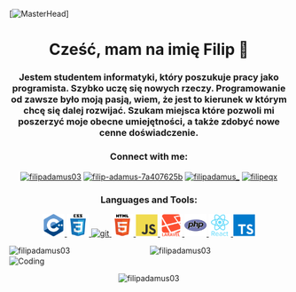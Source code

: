 [![MasterHead](https://1.bp.blogspot.com/-7A4WynwLsMw/XbBpCXG8fHI/AAAAAAAAMt4/uOa1bpLskYgrwGbllhSu2SDj_Mig8SXJQCLcBGAsYHQ/s1600/2000_600px.gif)]
<h1 align="center">Cześć, mam na imię Filip 👋</h1>
<h3 align="center">Jestem studentem informatyki, który poszukuje pracy jako programista. Szybko uczę się nowych rzeczy. Programowanie od zawsze było moją pasją, wiem, że jest to kierunek w którym chcę się dalej rozwijać. Szukam miejsca które pozwoli mi poszerzyć moje obecne umiejętności, a także zdobyć nowe cenne doświadczenie.</h3>

<h3 align="center">Connect with me:</h3>
<p align="center">
<a href="https://twitter.com/filipadamus03" target="blank"><img align="center" src="https://raw.githubusercontent.com/rahuldkjain/github-profile-readme-generator/master/src/images/icons/Social/twitter.svg" alt="filipadamus03" height="30" width="40" /></a>
<a href="https://linkedin.com/in/filip-adamus-7a407625b" target="blank"><img align="center" src="https://raw.githubusercontent.com/rahuldkjain/github-profile-readme-generator/master/src/images/icons/Social/linked-in-alt.svg" alt="filip-adamus-7a407625b" height="30" width="40" /></a>
<a href="https://instagram.com/filipadamus_" target="blank"><img align="center" src="https://raw.githubusercontent.com/rahuldkjain/github-profile-readme-generator/master/src/images/icons/Social/instagram.svg" alt="filipadamus_" height="30" width="40" /></a>
<a href="https://www.youtube.com/c/filipeqx" target="blank"><img align="center" src="https://raw.githubusercontent.com/rahuldkjain/github-profile-readme-generator/master/src/images/icons/Social/youtube.svg" alt="filipeqx" height="30" width="40" /></a>
</p>

<h3 align="center">Languages and Tools:</h3>
<p align="center"> <a href="https://www.w3schools.com/cpp/" target="_blank" rel="noreferrer"> <img src="https://raw.githubusercontent.com/devicons/devicon/master/icons/cplusplus/cplusplus-original.svg" alt="cplusplus" width="40" height="40"/> </a> <a href="https://www.w3schools.com/css/" target="_blank" rel="noreferrer"> <img src="https://raw.githubusercontent.com/devicons/devicon/master/icons/css3/css3-original-wordmark.svg" alt="css3" width="40" height="40"/> </a> <a href="https://git-scm.com/" target="_blank" rel="noreferrer"> <img src="https://www.vectorlogo.zone/logos/git-scm/git-scm-icon.svg" alt="git" width="40" height="40"/> </a> <a href="https://www.w3.org/html/" target="_blank" rel="noreferrer"> <img src="https://raw.githubusercontent.com/devicons/devicon/master/icons/html5/html5-original-wordmark.svg" alt="html5" width="40" height="40"/> </a> <a href="https://developer.mozilla.org/en-US/docs/Web/JavaScript" target="_blank" rel="noreferrer"> <img src="https://raw.githubusercontent.com/devicons/devicon/master/icons/javascript/javascript-original.svg" alt="javascript" width="40" height="40"/> </a> <a href="https://laravel.com/" target="_blank" rel="noreferrer"> <img src="https://raw.githubusercontent.com/devicons/devicon/master/icons/laravel/laravel-plain-wordmark.svg" alt="laravel" width="40" height="40"/> </a> <a href="https://www.php.net" target="_blank" rel="noreferrer"> <img src="https://raw.githubusercontent.com/devicons/devicon/master/icons/php/php-original.svg" alt="php" width="40" height="40"/> </a> <a href="https://reactjs.org/" target="_blank" rel="noreferrer"> <img src="https://raw.githubusercontent.com/devicons/devicon/master/icons/react/react-original-wordmark.svg" alt="react" width="40" height="40"/> </a> <a href="https://www.typescriptlang.org/" target="_blank" rel="noreferrer"> <img src="https://raw.githubusercontent.com/devicons/devicon/master/icons/typescript/typescript-original.svg" alt="typescript" width="40" height="40"/> </a> </p>

<p><img align="left" width="250" src="https://github-readme-stats.vercel.app/api/top-langs?username=filipadamus03&show_icons=true&locale=en&layout=compact" alt="filipadamus03" /></p>
<p><img align="right" width="250" src="https://github-readme-streak-stats.herokuapp.com/?user=filipadamus03&" alt="filipadamus03" /></p>

<img align="center" alt="Coding" width="305" src="https://cdn.dribbble.com/users/1162077/screenshots/3848914/programmer.gif">


<p align="center"> <img src="https://komarev.com/ghpvc/?username=filipadamus03&label=Profile%20views&color=0e75b6&style=flat" alt="filipadamus03" /> </p>
